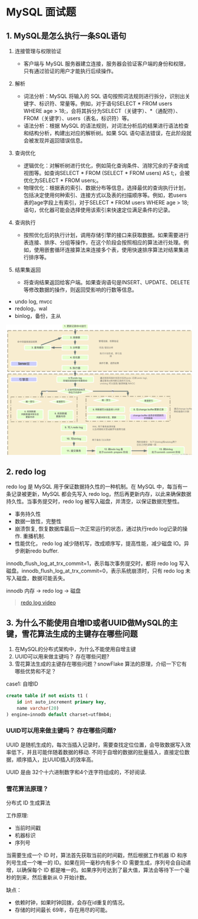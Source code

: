# MySQL 面试题

## 1. MySQL是怎么执行一条SQL语句

1. 连接管理与权限验证

    - 客户端与 MySQL 服务器建立连接，服务器会验证客户端的身份和权限，只有通过验证的用户才能执行后续操作。

2. 解析

    - 词法分析：MySQL 将输入的 SQL 语句按照词法规则进行拆分，识别出关键字、标识符、常量等。例如，对于语句SELECT * FROM users WHERE age > 18;，会将其拆分为SELECT（关键字）、*（通配符）、FROM（关键字）、users（表名，标识符）等。
    - 语法分析：根据 MySQL 的语法规则，对词法分析后的结果进行语法检查和结构分析，构建出对应的解析树。如果 SQL 语句语法错误，在此阶段就会被发现并返回错误信息。

3. 查询优化
    - 逻辑优化：对解析树进行优化，例如简化查询条件、消除冗余的子查询或视图等。如查询SELECT * FROM (SELECT * FROM users) AS t;，会被优化为SELECT * FROM users;。
    - 物理优化：根据表的索引、数据分布等信息，选择最优的查询执行计划，包括决定使用何种索引、连接方式以及表的扫描顺序等。例如，若users表的age字段上有索引，对于SELECT * FROM users WHERE age > 18;语句，优化器可能会选择使用该索引来快速定位满足条件的记录。

4. 查询执行
    - 按照优化后的执行计划，调用存储引擎的接口来获取数据。如果需要进行表连接、排序、分组等操作，在这个阶段会按照相应的算法进行处理。例如，使用嵌套循环连接算法来连接多个表，使用快速排序算法对结果集进行排序等。

5. 结果集返回

    - 将查询结果返回给客户端。如果查询语句是INSERT、UPDATE、DELETE等修改数据的操作，则返回受影响的行数等信息。

- undo log, mvcc
- redolog，wal
- binlog，备份，主从

![mysql-execute-sql](./assets/mysql-sql-execute-process.png)

## 2. redo log

redo log 是 MySQL 用于保证数据持久性的一种机制。在 MySQL 中，每当有一条记录被更新，MySQL 都会先写入 redo log，然后再更新内存，以此来确保数据持久性。当事务提交时，redo log 被写入磁盘，并清空，以保证数据完整性。

- 事务持久性
- 数据一致性，完整性
- 崩溃恢复, 恢复数据库最后一次正常运行的状态，通过执行redo log记录的操作. 重播机制. 
- 性能优化， redo log 减少随机写，改成顺序写，提高性能，减少磁盘 IO。异步刷新redo buffer.

innodb_flush_log_at_trx_commit=1，表示每次事务提交时，都将 redo log 写入磁盘。innodb_flush_log_at_trx_commit=0，表示系统崩溃时，只有 redo log 未写入磁盘，数据可能丢失。

innodb 内存 -> redo log -> 磁盘


> [redo log video](https://www.bilibili.com/video/BV1Zz42197cF/?spm_id_from=333.1387.upload.video_card.click&vd_source=5a41e8ae8c0a4c2c6809a5ccf977c1a9)

## 3. 为什么不能使用自增ID或者UUID做MySQL的主键，雪花算法生成的主键存在哪些问题

1. 在MySQL的分布式架构中，为什么不能使用自增主键
2. UUID可以用来做主键吗？ 存在哪些问题?
3. 雪花算法生成的主键存在哪些问题？snowFlake 算法的原理，介绍一下它有哪些优势和不足？

case1: 自增ID

```sql
create table if not exists t1 (
    id int auto_increment primary key,
    name varchar(20)
) engine=innodb default charset=utf8mb4;
```

### UUID可以用来做主键吗？ 存在哪些问题?

UUID 是随机生成的，每次当插入记录时，需要查找定位位置，会导致数据写入效率低下，并且可能伴随着数据的移动.
不同于自增的数据的批量插入，直接定位数据，顺序插入，比UUID插入的效率高。

UUID 是由 32个十六进制数字和4个连字符组成的，不好阅读.

### 雪花算法原理？

分布式 ID 生成算法

工作原理:

- 当前时间戳
- 机器标识
- 序列号

当需要生成一个 ID 时，算法首先获取当前的时间戳，然后根据工作机器 ID 和序列号生成一个唯一的 ID。如果在同一毫秒内有多个 ID 需要生成，序列号会自动递增，以确保每个 ID 都是唯一的。如果序列号达到了最大值，算法会等待下一个毫秒的到来，然后重新从 0 开始计数。

缺点：

- 依赖时钟，如果时钟回拨，会存在id重复的情况。
- 存储的时间最长 69年，存在用尽的可能。
